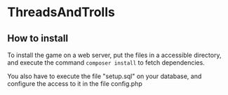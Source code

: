 ThreadsAndTrolls
================

## How to install
To install the game on a web server, put the files in a accessible directory, and execute the command `composer install` to
fetch dependencies.

You also have to execute the file "setup.sql" on your database, and configure the access to it in the file config.php

